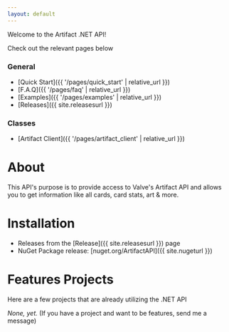 ```yaml
---
layout: default
---
```


Welcome to the Artifact .NET API!

Check out the relevant pages below

### General

*   [Quick Start]({{ '/pages/quick_start' | relative_url }})
*   [F.A.Q]({{ '/pages/faq' | relative_url }})
*   [Examples]({{ '/pages/examples' | relative_url }})
*   [Releases]({{ site.releasesurl }})

### Classes

*   [Artifact Client]({{ '/pages/artifact_client' | relative_url }})

# About

This API's purpose is to provide access to Valve's Artifact API and allows you to get information like all cards, card stats, art & more.

# Installation

*   Releases from the [Release]({{ site.releasesurl }}) page
*   NuGet Package release: [nuget.org/ArtifactAPI]({{ site.nugeturl }})

# Features Projects

Here are a few projects that are already utilizing the .NET API

_None, yet._ (If you have a project and want to be features, send me a message)